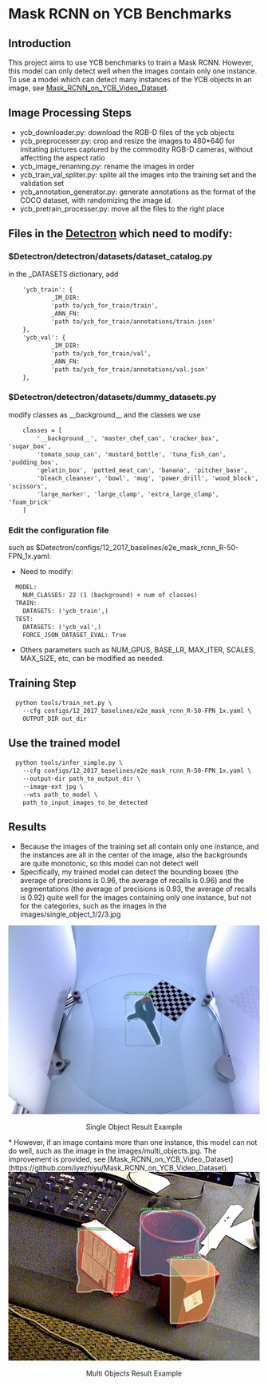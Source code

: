 # Mask RCNN on YCB Benchmarks

## Introduction
This project aims to use YCB benchmarks to train a Mask RCNN.
However, this model can only detect well when the images contain only one instance.
To use a model which can detect many instances of the YCB objects in an image, see [Mask_RCNN_on_YCB_Video_Dataset](https://github.com/iyezhiyu/Mask_RCNN_on_YCB_Video_Dataset).

## Image Processing Steps
* ycb_downloader.py: download the RGB-D files of the ycb objects
* ycb_preprocesser.py: crop and resize the images to 480*640 for imitating pictures captured by the commodity RGB-D cameras, without affectting the aspect ratio
* ycb_image_renaming.py: rename the images in order
* ycb_train_val_spliter.py: splite all the images into the training set and the validation set
* ycb_annotation_generator.py: generate annotations as the format of the COCO dataset, with randomizing the image id.
* ycb_pretrain_processer.py: move all the files to the right place

## Files in the [Detectron](https://github.com/iyezhiyu/Detectron) which need to modify:
### $Detectron/detectron/datasets/dataset_catalog.py
in the _DATASETS dictionary, add
```
    'ycb_train': {
            _IM_DIR:
            'path to/ycb_for_train/train',
            _ANN_FN:
            'path to/ycb_for_train/annotations/train.json'
    },
    'ycb_val': {
            _IM_DIR:
            'path to/ycb_for_train/val',
            _ANN_FN:
            'path to/ycb_for_train/annotations/val.json'
    },
```
### $Detectron/detectron/datasets/dummy_datasets.py
modify classes as \_\_background\_\_ and the classes we use
```
    classes = [
        '__background__', 'master_chef_can', 'cracker_box', 'sugar_box',
        'tomato_soup_can', 'mustard_bottle', 'tuna_fish_can', 'pudding_box',
        'gelatin_box', 'potted_meat_can', 'banana', 'pitcher_base',
        'bleach_cleanser', 'bowl', 'mug', 'power_drill', 'wood_block', 'scissors',
        'large_marker', 'large_clamp', 'extra_large_clamp', 'foam_brick'
    ]
```
### Edit the configuration file
such as $Detectron/configs/12_2017_baselines/e2e_mask_rcnn_R-50-FPN_1x.yaml:
* Need to modify:
```
  MODEL:
    NUM_CLASSES: 22 (1 (background) + num of classes)
  TRAIN:
    DATASETS: ('ycb_train',)
  TEST:
    DATASETS: ('ycb_val',)
    FORCE_JSON_DATASET_EVAL: True
 ```
 * Others parameters such as NUM_GPUS, BASE_LR, MAX_ITER, SCALES, MAX_SIZE, etc, can be modified as needed.

## Training Step
```
  python tools/train_net.py \
    --cfg configs/12_2017_baselines/e2e_mask_rcnn_R-50-FPN_1x.yaml \
    OUTPUT_DIR out_dir 
```

## Use the trained model
```
  python tools/infer_simple.py \
    --cfg configs/12_2017_baselines/e2e_mask_rcnn_R-50-FPN_1x.yaml \
    --output-dir path_to_output_dir \
    --image-ext jpg \
    --wts path_to_model \
    path_to_input_images_to_be_detected
```

## Results
* Because the images of the training set all contain only one instance, and the instances are all in the center of the image, also the backgrounds are quite monotonic, so this model can not detect well
* Specifically, my trained model can detect the bounding boxes (the average of precisions is 0.96, the average of recalls is 0.96) and the segmentations (the average of precisions is 0.93, the average of recalls is 0.92) quite well for the images containing only one instance, but not for the categories, such as the images in the images/single_object_1/2/3.jpg
<div align="center">
  <img src="images/single_object_1.jpg" width="640px" />
  <p>Single Object Result Example</p>
</div>
* However, if an image contains more than one instance, this model can not do well, such as the image in the images/multi_objects.jpg. The improvement is provided, see [Mask_RCNN_on_YCB_Video_Dataset](https://github.com/iyezhiyu/Mask_RCNN_on_YCB_Video_Dataset).
<div align="center">
  <img src="images/multi_objects.jpg" width="640px" />
  <p>Multi Objects Result Example</p>
</div>
